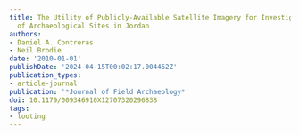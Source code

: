 ```yaml
---
title: The Utility of Publicly-Available Satellite Imagery for Investigating Looting
  of Archaeological Sites in Jordan
authors:
- Daniel A. Contreras
- Neil Brodie
date: '2010-01-01'
publishDate: '2024-04-15T00:02:17.004462Z'
publication_types:
- article-journal
publication: '*Journal of Field Archaeology*'
doi: 10.1179/009346910X12707320296838
tags:
- looting
---
```

